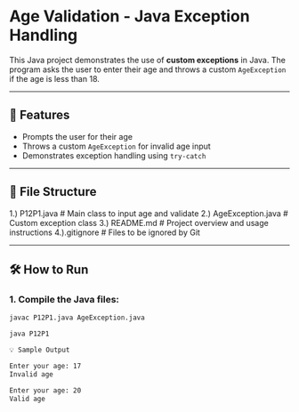 # Age Validation - Java Exception Handling

This Java project demonstrates the use of **custom exceptions** in Java. The program asks the user to enter their age and throws a custom `AgeException` if the age is less than 18.

---

## 🚀 Features

- Prompts the user for their age
- Throws a custom `AgeException` for invalid age input
- Demonstrates exception handling using `try-catch`

---

## 🧾 File Structure


1.) P12P1.java # Main class to input age and validate
2.) AgeException.java # Custom exception class
3.) README.md # Project overview and usage instructions
4.).gitignore # Files to be ignored by Git


---

## 🛠️ How to Run

### 1. Compile the Java files:
```bash
javac P12P1.java AgeException.java

java P12P1

💡 Sample Output

Enter your age: 17
Invalid age

Enter your age: 20
Valid age
